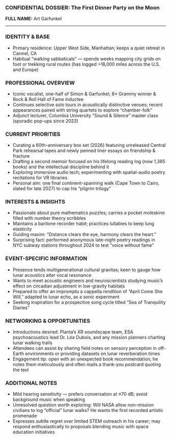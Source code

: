 ### CONFIDENTIAL DOSSIER: The First Dinner Party on the Moon

**FULL NAME:** Art Garfunkel

---
### IDENTITY & BASE
- Primary residence: Upper West Side, Manhattan; keeps a quiet retreat in Carmel, CA
- Habitual “walking sabbaticals” — spends weeks mapping city grids on foot or trekking rural routes (has logged >18,000 miles across the U.S. and Europe)

### PROFESSIONAL OVERVIEW
- Iconic vocalist, one-half of Simon & Garfunkel; 8× Grammy winner & Rock & Roll Hall of Fame inductee
- Continues selective solo tours in acoustically distinctive venues; recent appearances paired with string quartets to explore “chamber-folk”
- Adjunct lecturer, Columbia University “Sound & Silence” master class (sporadic pop-ups since 2023)

### CURRENT PRIORITIES
- Curating a 60th-anniversary box set (2026) featuring unreleased Central Park rehearsal tapes and newly penned liner essays on friendship & fracture
- Drafting a second memoir focused on his lifelong reading log (now 1,385 books) and the intellectual discipline behind it
- Exploring immersive audio tech; experimenting with spatial-audio poetry recitations for VR libraries
- Personal aim: one final continent-spanning walk (Cape Town to Cairo, slated for late 2027) to cap his “pilgrim trilogy”

### INTERESTS & INSIGHTS
- Passionate about pure mathematics puzzles; carries a pocket moleskine filled with number theory scribbles
- Maintains a baritone recorder habit; practices lullabies to keep lung elasticity
- Guiding maxim: “Distance clears the eye, harmony clears the heart.”
- Surprising fact: performed anonymous late-night poetry readings in NYC subway stations throughout 2024 to test “voice without fame”

### EVENT-SPECIFIC INFORMATION
- Presence lends multigenerational cultural gravitas; keen to gauge how lunar acoustics alter vocal resonance
- Wants to meet acoustic engineers and neuroscientists studying music’s effect on circadian adjustment in low-gravity habitats
- Prepared to offer an impromptu a cappella rendition of “April Come She Will,” adapted to lunar echo, as a sonic experiment
- Seeking inspiration for a prospective song cycle titled “Sea of Tranquility Diaries”

### NETWORKING & OPPORTUNITIES
- Introductions desired: Planta’s XR soundscape team, ESA psychoacoustics lead Dr. Léa Dubois, and any mission planners charting lunar walking trails
- Attendees can assist by sharing field notes on sensory perception in off-Earth environments or providing datasets on lunar reverberation times
- Engagement tip: open with an unexpected book recommendation; he notes them meticulously and often mails a thank-you postcard quoting the text

### ADDITIONAL NOTES
- Mild hearing sensitivity — prefers conversation at ≤70 dB; avoid background music when speaking
- Unresolved question worth exploring: Will NASA allow non-mission civilians to log “official” lunar walks? He wants the first recorded artistic promenade
- Expresses subtle regret over limited STEM outreach in his career; may respond enthusiastically to proposals blending music with space education initiatives